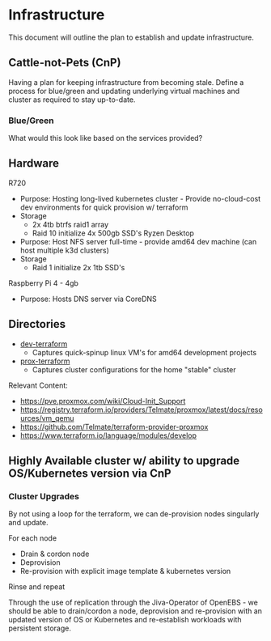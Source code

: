 # Infrastructure

This document will outline the plan to establish and update infrastructure.

## Cattle-not-Pets (CnP)
Having a plan for keeping infrastructure from becoming stale. Define a process for blue/green and updating underlying virtual machines and cluster as required to stay up-to-date.

### Blue/Green
What would this look like based on the services provided?


## Hardware
R720
- Purpose: Hosting long-lived kubernetes cluster - Provide no-cloud-cost dev environments for quick provision w/ terraform
- Storage
    - 2x 4tb btrfs raid1 array
    - Raid 10 initialize 4x 500gb SSD's
Ryzen Desktop
- Purpose: Host NFS server full-time - provide amd64 dev machine (can host multiple k3d clusters)
- Storage
    - Raid 1 initialize 2x 1tb SSD's

Raspberry Pi 4 - 4gb
- Purpose: Hosts DNS server via CoreDNS

## Directories
- [dev-terraform](./dev-terraform/README.md)
    - Captures quick-spinup linux VM's for amd64 development projects
- [prox-terraform](./prox-terraform/README.md)
    - Captures cluster configurations for the home "stable" cluster

Relevant Content:
- https://pve.proxmox.com/wiki/Cloud-Init_Support
- https://registry.terraform.io/providers/Telmate/proxmox/latest/docs/resources/vm_qemu
- https://github.com/Telmate/terraform-provider-proxmox
- https://www.terraform.io/language/modules/develop

## Highly Available cluster w/ ability to upgrade OS/Kubernetes version via CnP

### Cluster Upgrades
By not using a loop for the terraform, we can de-provision nodes singularly and update.

For each node
- Drain & cordon node
- Deprovision
- Re-provision with explicit image template & kubernetes version

Rinse and repeat

Through the use of replication through the Jiva-Operator of OpenEBS - we should be able to drain/cordon a node, deprovision and re-provision with an updated version of OS or Kubernetes and re-establish workloads with persistent storage.
